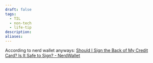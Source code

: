```yaml
---
draft: false
tags:
  - TIL
  - non-tech
  - life-tip
description: 
aliases:
---
```

According to nerd wallet anyways: [Should I Sign the Back of My Credit Card? Is It Safe to Sign? - NerdWallet](https://www.nerdwallet.com/article/credit-cards/unsafe-sign-credit-card)